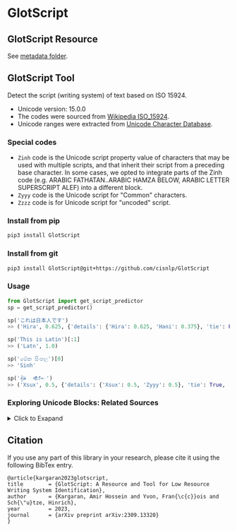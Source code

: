 # GlotScript

## GlotScript Resource

See [metadata folder](./metadata/).

## GlotScript Tool

Detect the script (writing system) of text based on ISO 15924.
- Unicode version: 15.0.0
- The codes were sourced from [Wikipedia ISO_15924](https://en.wikipedia.org/wiki/ISO_15924).
- Unicode ranges were extracted from [Unicode Character Database](https://www.unicode.org/Public/15.0.0/ucd/Scripts.txt).

### Special codes
- `Zinh` code is the Unicode script property value of characters that may be used with multiple scripts, and that inherit their script from a preceding base character. In some cases, we opted to integrate parts of the Zinh code (e.g. ARABIC FATHATAN..ARABIC HAMZA BELOW, ARABIC LETTER SUPERSCRIPT ALEF) into a different block.
- `Zyyy` code is the Unicode script for "Common" characters.
- `Zzzz` code is for Unicode script for "uncoded" script.

### Install from pip
```bash
pip3 install GlotScript
```

### Install from git
```bash
pip3 install GlotScript@git+https://github.com/cisnlp/GlotScript
```

### Usage

```python
from GlotScript import get_script_predictor
sp = get_script_predictor()
```

```python
sp('これは日本人です')
>> ('Hira', 0.625, {'details': {'Hira': 0.625, 'Hani': 0.375}, 'tie': False, 'interval': 0.25})
```

```python
sp('This is Latin')[:1]
>> ('Latn', 1.0)
```

```python
sp('මේක සිංහල')[0]
>> 'Sinh'
```

```python
sp('𝄞𝄫  𒊕𒀸')
>> ('Xsux', 0.5, {'details': {'Xsux': 0.5, 'Zyyy': 0.5}, 'tie': True, 'interval': 0.0})
```

### Exploring Unicode Blocks: Related Sources
<details>
<summary>Click to Exapand</summary>

- [List of Unicode characters - Wikipedia](https://en.wikipedia.org/wiki/List_of_Unicode_characters)
- [Lightweight Plain-Text Editor for macOS - CotEditor](https://github.com/coteditor/CotEditor/blob/main/CotEditor/Sources/Unicode.UTF32.CodeUnit%2BBlockName.swift)
- [The Cygwin Terminal – terminal emulator for Cygwin, MSYS, and WSL - mintty](https://github.com/mintty/mintty/blob/master/src/scripts.t)
- [ISO_15924 Wikipedia](https://en.wikipedia.org/wiki/ISO_15924)
- [Unicode Character Database (Blocks) - Unicode](http://www.unicode.org/Public/4.1.0/ucd/Blocks.txt)
- [Unicode Character Database (Scripts) - Unicode](https://www.unicode.org/Public/15.0.0/ucd/Scripts.txt)
- [A free, web-based font editor, focusing on font design hobbyists. - Glyphr-Studio-1 ](https://github.com/glyphr-studio/Glyphr-Studio-1/blob/master/dev/js/lib_unicode_blocks.js)
- [Kotlin - JetBrains](https://github.com/JetBrains/kotlin/blob/master/libraries/stdlib/native-wasm/src/kotlin/text/regex/AbstractCharClass.kt)
- [UNIX-like reverse engineering framework and command-line toolset - radare2](https://github.com/radareorg/radare2/blob/master/libr/util/utf8.c)
- [FreeOrion Game](https://github.com/freeorion/freeorion/blob/master/GG/src/UnicodeCharsets.cpp)
- [DOMinator - Firefox](https://github.com/wisec/DOMinator/blob/master/gfx/thebes/gfxFontUtils.cpp)
- [SHSans-derived CJK font family - glow-sans](https://github.com/welai/glow-sans/blob/master/src/utils/code-range.js)
- [Unicode Subset Bitfields - Microsoft](https://learn.microsoft.com/en-us/windows/win32/intl/unicode-subset-bitfields)
- [Stops - FAIR NLLB FB](https://github.com/facebookresearch/stopes/blob/main/stopes/pipelines/monolingual/utils/predict_script.py)
- [Gradient Boosting on Decision Trees - catboost](https://github.com/catboost/catboost/blob/master/contrib/python/fonttools/fontTools/unicodedata/Blocks.py)
- [Blender](https://github.com/blender/blender/blob/main/source/blender/blenfont/intern/blf_glyph.cc)
- [Unicode Wikipedia](https://en.wikipedia.org/wiki/Unicode_block)

</details>

## Citation
If you use any part of this library in your research, please cite it using the following BibTex entry. 

```
@article{kargaran2023glotscript,
title        = {GlotScript: A Resource and Tool for Low Resource Writing System Identification},
author       = {Kargaran, Amir Hossein and Yvon, Fran{\c{c}}ois and Sch{\"u}tze, Hinrich},
year         = 2023,
journal      = {arXiv preprint arXiv:2309.13320}
}
```